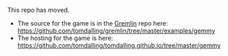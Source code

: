 This repo has moved.

- The source for the game is in the [Gremlin] repo here: https://github.com/tomdalling/gremlin/tree/master/examples/gemmy
- The hosting for the game is here: https://github.com/tomdalling/tomdalling.github.io/tree/master/gemmy

[Gremlin]: https://github.com/tomdalling/gremlin
